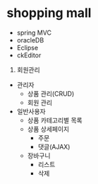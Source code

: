 # shopping mall

* spring MVC
* oracleDB
* Eclipse
* ckEditor

1. 회원관리
- 관리자
  - 상품 관리(CRUD)
  - 회원 관리
- 일반사용자
  - 상품 카테고리별 목록
  - 상품 상세페이지
    - 주문
    - 댓글(AJAX)
  - 장바구니
    - 리스트
    - 삭제


